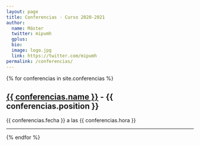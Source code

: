 ```yaml
---
layout: page
title: Conferencias · Curso 2020-2021
author:
  name: Máster
  twitter: mipumh
  gplus:  
  bio: 
  image: logo.jpg
  link: https://twitter.com/mipumh
permalink: /conferencias/
---
```


{% for conferencias in site.conferencias %}

<h2><a href="{{ conferencias.title }}.html">{{ conferencias.name }}</a> - {{ conferencias.position }}</h2>
<p class="lead">{{ conferencias.fecha }} a las {{ conferencias.hora }}</p>

<hr>

{% endfor %}
